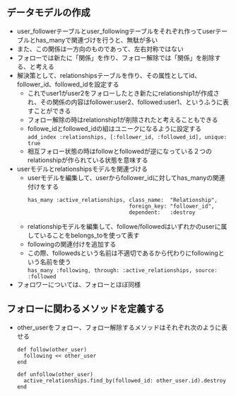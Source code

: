## データモデルの作成
- user_followerテーブルとuser_followingテーブルをそれぞれ作ってuserテーブルとhas_manyで関連づけを行うと、無駄が多い
- また、この関係は一方向のものであって、左右対称ではない
- フォローでは新たに「関係」を作り、フォロー解除では「関係」を削除する、と考える
- 解決策として、relationshipsテーブルを作り、その属性としてid、follower_id、followed_idを設定する
  - これでuser1がuser2をフォローしたとき新たにrelationship1が作成され、その関係の内容はfollower:user2、followed:user1、というふうに表すことができる
  - フォロー解除の時はrelationship1が削除されたと考えることもできる
  - followe_idとfollowed_idの組はユニークになるように設定する  
  ```add_index :relationships, [:follower_id, :followed_id], unique: true```
  - 相互フォロー状態の時はfollowとfollowedが逆になっている２つのrelationshipが作られている状態を意味する
- userモデルとrelationshipsモデルを関連づける
  - userモデルを編集して、userからfollower_idに対してhas_manyの関連付けをする  
    ```
    has_many :active_relationships, class_name:  "Relationship", 
                                    foreign_key: "follower_id",
                                    dependent:   :destroy
    ```
  - relationshipモデルを編集して、followe/followedはいずれかのuserに属していることをbelongs_toを使って表す
  - followingの関連付けを追加する
   - この際、followedsという名前は不適切であるから代わりにfollowingという名前を使う  
   `has_many :following, through: :active_relationships, source: :followed`
 - フォロワーについては、フォローとほぼ同様
## フォローに関わるメソッドを定義する
- other_userをフォロー、フォロー解除するメソッドはそれぞれ次のように表せる  
  ```
  def follow(other_user)
    following << other_user
  end
  
  def unfollow(other_user)
    active_relationships.find_by(followed_id: other_user.id).destroy
  end
  ```
  
  
 
